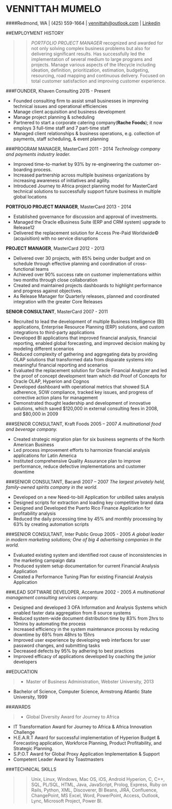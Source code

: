 # VENNITTAH MUMELO                             
####Redmond, WA | (425) 559-1664  | <vennittah@outlook.com> | [Linkedin](https://linkedin.com/in/vennittah)

##EMPLOYMENT HISTORY 

>> *PORTFOLIO PROJECT MANAGER* recognized and awarded for not only solving complex business problems but also for delivering significant results. Has successfully led the implementation of several medium to large programs and projects. Manage various aspects of the lifecycle including ideation, definition, prioritization, estimation, budgeting, resourcing, road mapping and continuous delivery. Focused on total customer satisfaction and improving customer experience.  
 
 
###FOUNDER, Khaven Consulting                              2015 - Present 
* Founded consulting firm to assist small businesses in improving technical issues and operational efficiencies
* Manage client acquisition and business development
* Manage project planning  & scheduling
* Partnered to start a corporate catering company(**Rache Foods**); it now employs 3 full-time staff and 7 part-time staff 
* Managed client relationships & business operations, e.g. collection of payments, staff scheduling, & event planning  
 
###PROGRAM MANAGER, MasterCard                                                  2011 - 2014 
_Technology company and payments industry leader._ 
* Improved time-to-market by 93% by re-engineering the customer on-boarding process. 
* Increased partnership across multiple business organizations by increasing awareness of initiatives and agility. 
* Introduced Journey to Africa project planning model for MasterCard technical solutions to successfully support future business in multiple global locations 
 
**PORTFOLIO PROJECT MANAGER**, MasterCard                                        2013 - 2014  
* Established governance for discussion and approval of investments. 
* Managed the Oracle eBusiness Suite (ERP and CRM system) upgrade to Release12 
* Delivered the replacement solution for Access Pre-Paid Worldwide© (acquisition) with no service disruptions 
 
 
**PROJECT MANAGER**, MasterCard                                                  2012 - 2013 
* Delivered over 30 projects, with 85% being under budget and on schedule through effective planning and coordination of cross-functional teams 
* Achieved over 90% success rate on customer implementations within two months through close collaboration 
* Created and maintained projects dashboards to highlight performance and progress against objectives.
* As Release Manager for Quarterly releases, planned and coordinated integration with the greater Core Releases 
 
**SENIOR CONSULTANT**, MasterCard                                                  2007 - 2011 
* Recruited to lead the development of multiple Business Intelligence (BI) applications, Enterprise Resource Planning (ERP) solutions, and custom integrations to third-party applications
* Developed BI applications that improved financial analysis, financial reporting, enabled global forecasting, and improved decision making by modeling different scenarios 
* Reduced complexity of gathering and aggregating data by providing OLAP solutions that transformed data from disparate systems into meaningful financial reporting and scenarios
* Evaluated the replacement solution for Oracle Financial Analyzer and led the proof of concept development team which did Proof of Concepts for Oracle OLAP, Hyperion and Cognos 
* Developed dashboard with operational metrics that showed SLA adherence, SOW compliance, tracked key issues, and progress of corrective action plans for management 
* Demonstrated thought leadership and development of innovative solutions, which saved $120,000 in external consulting fees in 2008, and $80,000 in 2009
 
###SENIOR CONSULTANT, Kraft Foods                                             2005 – 2007 
_A multinational food and beverage company._ 
* Created strategic migration plan for six business segments of the North American Business 
* Led process improvement efforts to harmonize financial analysis applications for Latin America 
* Instituted comprehensive Quality Assurance plan to improve performance, reduce defective implementations and customer downtime 

###SENIOR CONSULTANT, Bacardi                                               2007 – 2007 
_The largest privately held, family-owned spirits company in the world._ 
* Developed on a new Need-to-bill Application for unbilled sales analysis 
* Designed scripts for extraction and loading key competitive brand data 
* Designed and Developed the Puerto Rico Finance Application for profitability analysis 
* Reduced the daily processing time by 45% and monthly processing by 63% by creating automation scripts 
 
###SENIOR CONSULTANT, Inter Public Group                                          2005 - 2005 
_A global leader in modern marketing solutions; One of big 4 advertising companies in the world._ 
* Evaluated existing system and identified root cause of inconsistencies in the marketing campaign data 
* Produced system setup documentation for current Financial Analysis Application 
* Created a Performance Tuning Plan for existing Financial Analysis Application 

###LEAD SOFTWARE DEVELOPER, Accenture                                        2002 - 2005 
_A multinational management consulting services company._ 
* Designed and developed 3 OFA Information and Analysis Systems which enabled faster data aggregation from 8 source systems  
* Reduced system-wide document distribution time by 83% from 2hrs to 10mins by automating the process 
* Increased efficiency in the system maintenance process by reducing downtime by 69% from 48hrs to 15hrs 
* Improved user experience by developing web interfaces for user password changes, and submitting tasks 
* Decreased defects by 95% by adhering to best practices 
* Improved efficacy of applications developed by coaching the junior developers 

 
##EDUCATION 

> * Master of Business Administration, Webster University, 2013 
* Bachelor of Science, Computer Science, Armstrong Atlantic State University, 1999 
 
##AWARDS

> * Global Diversity Award for Journey to Africa  
* IT Transformation Award for Journey to Africa & Africa Innovation Challenge 
* H.E.A.R.T Award for successful implementation of Hyperion Budget & Forecasting application, Workforce Planning, Product Profitability, and Strategic Planning. 
* S.P.O.T Award for Global Proxy Application Implementation & Support 
* Competent Leader Award by Toastmasters 

###TECHNICAL SKILLS 
> > Unix, Linux, Windows, Mac OS, iOS, Android Hyperion, C, C++, SQL, PL/SQL, HTML, Java, JavaScript, Prolog, Express, Ruby on Rails, Python, XML, Discoverer, BI Beans,  JIRA, Confluence, ChangePoint, MS Excel, Word, PowerPoint, Access, Outlook, Lync, Microsoft Project, Power BI.